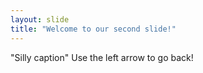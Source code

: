 ```yaml
---
layout: slide
title: "Welcome to our second slide!"
---
```

"Silly caption"
Use the left arrow to go back!
